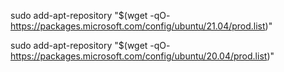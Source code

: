 sudo add-apt-repository "$(wget -qO- https://packages.microsoft.com/config/ubuntu/21.04/prod.list)"

sudo add-apt-repository "$(wget -qO- https://packages.microsoft.com/config/ubuntu/20.04/prod.list)"
